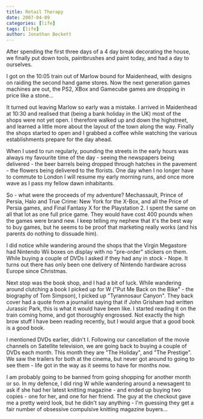 ```yaml
---
title: Retail Therapy
date: 2007-04-09
categories: [life]
tags: [life]
author: Jonathan Beckett
---
```


After spending the first three days of a 4 day break decorating the house, we finally put down tools, paintbrushes and paint today, and had a day to ourselves.

I got on the 10:05 train out of Marlow bound for Maidenhead, with designs on raiding the second hand game stores. Now the next generation games machines are out, the PS2, XBox and Gamecube games are dropping in price like a stone...

It turned out leaving Marlow so early was a mistake. I arrived in Maidenhead at 10:30 and realised that (being a bank holiday in the UK) most of the shops were not yet open. I therefore walked up and down the highstreet, and learned a little more about the layout of the town along the way. Finally the shops started to open and I grabbed a coffee while watching the various establishments prepare for the day ahead.

When I used to run regularly, pounding the streets in the early hours was always my favourite time of the day - seeing the newspapers being delivered - the beer barrels being dropped through hatches in the pavement - the flowers being delivered to the florists. One day when I no longer have to commute to London I will resume my early morning runs, and once more wave as I pass my fellow dawn inhabitants.

So - what were the proceeds of my adventure? Mechassault, Prince of Persia, Halo and True Crime: New York for the X-Box, and all the Price of Persia games, and Final Fantasy X for the Playstation 2. I spent the same on all that lot as one full price game. They would have cost 400 pounds when the games were brand new. I keep telling my nephew that it's the best way to buy games, but he seems to be proof that marketing really works (and his parents do nothing to dissuade him).

I did notice while wandering around the shops that the Virgin Megastore had Nintendo Wii boxes on display with no "pre-order" stickers on them. While buying a couple of DVDs I asked if they had any in stock - Nope. It turns out there has only been one delivery of Nintendo hardware across Europe since Christmas.

Next stop was the book shop, and I had a bit of luck. While wandering around clutching a book I picked up for W ("Put Me Back on the Bike" - the biography of Tom Simpson), I picked up "Tyrannosaur Canyon". They back cover had a quote from a journalist saying that if John Grisham had written Jurassic Park, this is what it would have been like. I started reading it on the train coming home, and got thoroughly engrossed. Not exactly the high brow stuff I have been reading recently, but I would argue that a good book is a good book.

I mentioned DVDs earlier, didn't I. Following our cancellation of the movie channels on Satellite television, we are going back to buying a couple of DVDs each month. This month they are "The Holiday", and "The Prestige". We saw the trailers for both at the cinema, but never got around to going to see them - life got in the way as it seems to have for months now.

I am probably going to be banned from going shopping for another month or so. In my defence, I did ring W while wandering around a newsagent to ask if she had her latest knitting magazine - and ended up buying two copies - one for her, and one for her friend. The guy at the checkout gave me a pretty weird look, but he didn't say anything - I'm guessing they get a fair number of obsessive compulsive knitting magazine buyers...